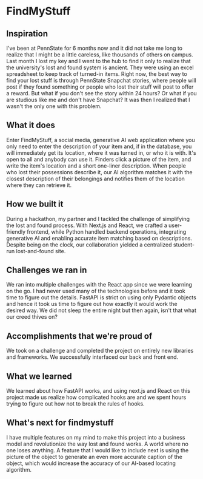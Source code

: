 <h1>FindMyStuff</h1>

<h2>Inspiration</h2>
I've been at PennState for 6 months now and it did not take me long to realize that I might be a little careless, like thousands of others on campus. Last month I lost my key and I went to the hub to find it only to realize that the university's lost and found system is ancient. They were using an excel spreadsheet to keep track of turned-in items. Right now, the best way to find your lost stuff is through PennState Snapchat stories, where people will post if they found something or people who lost their stuff will post to offer a reward. But what if you don't see the story within 24 hours? Or what if you are studious like me and don't have Snapchat? It was then I realized that I wasn't the only one with this problem.

<h2>What it does</h2>
Enter FindMyStuff, a social media, generative AI web application where you only need to enter the description of your item and, if in the database, you will immediately get its location, where it was turned in, or who it is with. It's open to all and anybody can use it. Finders click a picture of the item, and write the item's location and a short one-liner description. When people who lost their possessions describe it, our AI algorithm matches it with the closest description of their belongings and notifies them of the location where they can retrieve it.

<h2>How we built it</h2>
During a hackathon, my partner and I tackled the challenge of simplifying the lost and found process. With Next.js and React, we crafted a user-friendly frontend, while Python handled backend operations, integrating generative AI and enabling accurate item matching based on descriptions. Despite being on the clock, our collaboration yielded a centralized student-run lost-and-found site.

<h2>Challenges we ran in</h2>
We ran into multiple challenges with the React app since we were learning on the go. I had never used many of the technologies before and it took time to figure out the details. FastAPI is strict on using only Pydantic objects and hence it took us time to figure out how exactly it would work the desired way. We did not sleep the entire night but then again, isn't that what our creed thives on?

<h2>Accomplishments that we're proud of</h2>
We took on a challenge and completed the project on entirely new libraries and frameworks. We successfully interfaced our back and front end.

<h2>What we learned</h2>
We learned about how FastAPI works, and using next.js and React on this project made us realize how complicated hooks are and we spent hours trying to figure out how not to break the rules of hooks.

<h2>What's next for findmystuff</h2>
I have multiple features on my mind to make this project into a business model and revolutionize the way lost and found works. A world where no one loses anything. A feature that I would like to include next is using the picture of the object to generate an even more accurate caption of the object, which would increase the accuracy of our AI-based locating algorithm.
